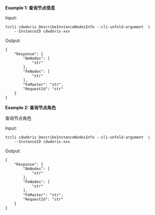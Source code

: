 **Example 1: 查询节点信息**



Input: 

```
tccli cdwdoris DescribeInstanceNodesInfo --cli-unfold-argument  \
    --InstanceID cdwdoris-xxx
```

Output: 
```
{
    "Response": {
        "BeNodes": [
            "str"
        ],
        "FeNodes": [
            "str"
        ],
        "FeMaster": "str",
        "RequestId": "str"
    }
}
```

**Example 2: 查询节点角色**

查询节点角色

Input: 

```
tccli cdwdoris DescribeInstanceNodesInfo --cli-unfold-argument  \
    --InstanceID cdwdoris-xxx
```

Output: 
```
{
    "Response": {
        "BeNodes": [
            "str"
        ],
        "FeNodes": [
            "str"
        ],
        "FeMaster": "str",
        "RequestId": "str"
    }
}
```

